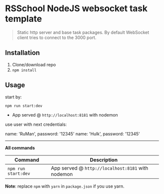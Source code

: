 # RSSchool NodeJS websocket task template

> Static http server and base task packages.
> By default WebSocket client tries to connect to the 3000 port.

## Installation

1. Clone/download repo
2. `npm install`

## Usage

start by:

`npm run start:dev`

* App served @ `http://localhost:8181` with nodemon

use user with next credentials:

name: 'RuMan', password: '12345'
name: 'Hulk', password: '12345'


---

**All commands**

 Command             | Description                                          
---------------------|------------------------------------------------------
 `npm run start:dev` | App served @ `http://localhost:8181` with nodemon     

**Note**: replace `npm` with `yarn` in `package.json` if you use yarn.
